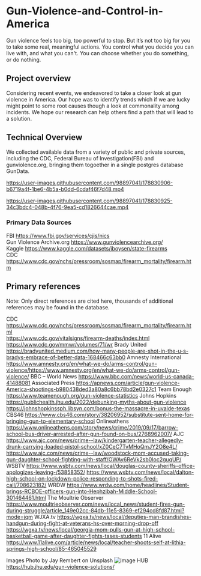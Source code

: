 # Gun-Violence-and-Control-in-America
Gun violence feels too big, too powerful to stop. But it’s not too big for you to take some real, meaningful actions. You control what you decide you can live with, and what you can't. You can choose whether you do something, or do nothing.

## Project overview

Considering recent events, we endeavored to take a closer look at gun violence in America. Our hope was to identify trends which if we are lucky might point to some root causes though a look at commonality among incidents. 
We hope our research can help others find a path that will lead to a solution. 


## Technical Overview

We collected available data from a variety of public and private sources, including the CDC, Federal Bureau of Investigation(FBI) and gunviolence.org, bringing them togoether in a single postgres database GunData.  






https://user-images.githubusercontent.com/98897041/178830906-b6719a4f-1be6-4b5a-b0dd-6cdaf46f7d48.mp4



https://user-images.githubusercontent.com/98897041/178830925-34c3bdc4-048b-4f76-9ea5-cd1826644cae.mp4





### Primary Data Sources
FBI https://www.fbi.gov/services/cjis/nics  
Gun Violence Archive.org https://www.gunviolencearchive.org/  
Kaggle https://www.kaggle.com/datasets/jboysen/state-firearms   
CDC https://www.cdc.gov/nchs/pressroom/sosmap/firearm_mortality/firearm.htm

## Primary references 
Note: Only direct references are cited here, thousands of additional references may be found in the database. 

 CDC    
  https://www.cdc.gov/nchs/pressroom/sosmap/firearm_mortality/firearm.html   
  https://www.cdc.gov/vitalsigns/firearm-deaths/index.html 
  https://www.cdc.gov/mmwr/volumes/71/wr
 Brady United 
  https://bradyunited.medium.com/how-many-people-are-shot-in-the-u-s-bradys-embrace-of-better-data-168466c63bb0
 Amnesty International
  https://www.amnesty.org/en/what-we-do/arms-control/gun-violence/https://www.amnesty.org/en/what-we-do/arms-control/gun-violence/
 BBC – World News
  https://www.bbc.com/news/world-us-canada-41488081
 Associated Press
  https://apnews.com/article/gun-violence-America-shootings-b980438ded3a80a8c6bb78bd2e0327c1
 Team Enough
  https://www.teamenough.org/gun-violence-statistics
 Johns Hopkins
  https://publichealth.jhu.edu/2022/debunking-myths-about-gun-violence
  https://johnshopkinssph.libsyn.com/bonus-the-massacre-in-uvalde-texas
 CBS46
  https://www.cbs46.com/story/38206952/substitute-sent-home-for-bringing-gun-to-elementary-school
 Onlineathens
  https://www.onlineathens.com/story/news/crime/2019/09/17/barrow-school-bus-driver-arrested-after-gun-found-on-bus/2768962007/
 AJC
  https://www.ajc.com/news/crime--law/kindergarten-teacher-allegedly-drunk-carrying-loaded-pistol-school/xZ0CeC7TvMHoQmJY2O8e4L/
  https://www.ajc.com/news/crime--law/woodstock-mom-accused-taking-gun-daughter-school-fighting-with-staff/OWAy6ReVk2sb0Ioc2guqUP/
 WSBTV
  https://www.wsbtv.com/news/local/douglas-county-sheriffs-office-apologizes-leaving-/53858352/
  https://www.wsbtv.com/news/local/dalton-high-school-on-lockdown-police-responding-to-shots-fired-call/708623182/
 WRDW
  https://www.wrdw.com/home/headlines/Student-brings-RCBOE-officers-gun-into-Hephzibah-Middle-School-301464461.html
 The Moultrie Observer
  https://www.moultrieobserver.com/news/local_news/student-fires-gun-during-struggle/article_149e02cc-84db-11e5-8369-ef294cd8fd87.html?mode=jqm
 WJXA.tv
  https://wgxa.tv/news/local/deputies-man-brandishes-handgun-during-fight-at-veterans-hs-over-morning-drop-off
  https://wgxa.tv/news/local/georgia-mom-pulls-gun-at-high-school-basketball-game-after-daughter-fights-tases-students
 11 Alive
  https://www.11alive.com/article/news/local/teacher-shoots-self-at-lithia-springs-high-school/85-465045529

 Images  Photo by Jay Rembert on Unsplash 
          ![image](https://user-images.githubusercontent.com/98897041/178833093-0488c0ef-18b6-48cd-90cc-70bb99ae7309.png)
 HUB
  https://hub.jhu.edu/gun-violence-solutions/


  
 


  
  
 






